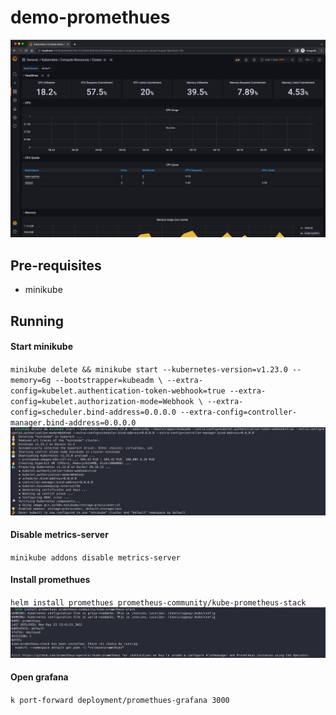 # demo-promethues
![img.png](grafana.png)

## Pre-requisites
* minikube

## Running

#### Start minikube
`minikube delete && minikube start --kubernetes-version=v1.23.0 --memory=6g --bootstrapper=kubeadm \
--extra-config=kubelet.authentication-token-webhook=true --extra-config=kubelet.authorization-mode=Webhook \
--extra-config=scheduler.bind-address=0.0.0.0 --extra-config=controller-manager.bind-address=0.0.0.0`
![img.png](minikube.png)

#### Disable metrics-server
`minikube addons disable metrics-server`

#### Install promethues
`helm install promethues prometheus-community/kube-prometheus-stack`
![img.png](helm_install.png)

#### Open grafana
`k port-forward deployment/promethues-grafana 3000`